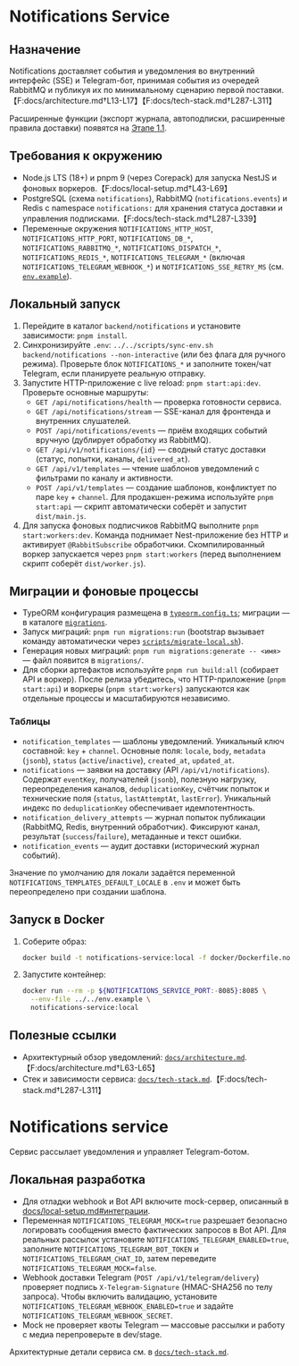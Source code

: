 # Notifications Service

## Назначение
Notifications доставляет события и уведомления во внутренний интерфейс (SSE) и Telegram-бот, принимая события из очередей RabbitMQ и публикуя их по минимальному сценарию первой поставки.【F:docs/architecture.md†L13-L17】【F:docs/tech-stack.md†L287-L311】

Расширенные функции (экспорт журнала, автоподписки, расширенные правила доставки) появятся на [Этапе 1.1](../../docs/delivery-plan.md#notifications-export-autosubscribe).

## Требования к окружению
- Node.js LTS (18+) и pnpm 9 (через Corepack) для запуска NestJS и фоновых воркеров.【F:docs/local-setup.md†L43-L69】
- PostgreSQL (схема `notifications`), RabbitMQ (`notifications.events`) и Redis с namespace `notifications:` для хранения статуса доставки и управления подписками.【F:docs/tech-stack.md†L287-L339】
- Переменные окружения `NOTIFICATIONS_HTTP_HOST`, `NOTIFICATIONS_HTTP_PORT`, `NOTIFICATIONS_DB_*`, `NOTIFICATIONS_RABBITMQ_*`, `NOTIFICATIONS_DISPATCH_*`, `NOTIFICATIONS_REDIS_*`, `NOTIFICATIONS_TELEGRAM_*` (включая `NOTIFICATIONS_TELEGRAM_WEBHOOK_*`) и `NOTIFICATIONS_SSE_RETRY_MS` (см. [`env.example`](../../env.example)).

## Локальный запуск
1. Перейдите в каталог `backend/notifications` и установите зависимости: `pnpm install`.
2. Синхронизируйте `.env`: `../../scripts/sync-env.sh backend/notifications --non-interactive` (или без флага для ручного режима). Проверьте блок `NOTIFICATIONS_*` и заполните токен/чат Telegram, если планируете реальную отправку.
3. Запустите HTTP-приложение с live reload: `pnpm start:api:dev`. Проверьте основные маршруты:
   - `GET /api/notifications/health` — проверка готовности сервиса.
   - `GET /api/notifications/stream` — SSE-канал для фронтенда и внутренних слушателей.
   - `POST /api/notifications/events` — приём входящих событий вручную (дублирует обработку из RabbitMQ).
   - `GET /api/v1/notifications/{id}` — сводный статус доставки (статус, попытки, каналы, `delivered_at`).
   - `GET /api/v1/templates` — чтение шаблонов уведомлений с фильтрами по каналу и активности.
   - `POST /api/v1/templates` — создание шаблонов, конфликтует по паре `key` + `channel`.
   Для продакшен-режима используйте `pnpm start:api` — скрипт автоматически соберёт и запустит `dist/main.js`.
4. Для запуска фоновых подписчиков RabbitMQ выполните `pnpm start:workers:dev`. Команда поднимает Nest-приложение без HTTP и активирует `@RabbitSubscribe` обработчики. Скомпилированный воркер запускается через `pnpm start:workers` (перед выполнением скрипт соберёт `dist/worker.js`).

## Миграции и фоновые процессы
- TypeORM конфигурация размещена в [`typeorm.config.ts`](typeorm.config.ts); миграции — в каталоге [`migrations`](migrations/).
- Запуск миграций: `pnpm run migrations:run` (bootstrap вызывает команду автоматически через [`scripts/migrate-local.sh`](../../scripts/migrate-local.sh)).
- Генерация новых миграций: `pnpm run migrations:generate -- <имя>` — файл появится в `migrations/`.
- Для сборки артефактов используйте `pnpm run build:all` (собирает API и воркер). После релиза убедитесь, что HTTP-приложение (`pnpm start:api`) и воркеры (`pnpm start:workers`) запускаются как отдельные процессы и масштабируются независимо.

### Таблицы

- `notification_templates` — шаблоны уведомлений. Уникальный ключ составной: `key` + `channel`. Основные поля: `locale`, `body`, `metadata` (`jsonb`), `status` (`active`/`inactive`), `created_at`, `updated_at`.
- `notifications` — заявки на доставку (API `/api/v1/notifications`). Содержат `eventKey`, получателей (`jsonb`), полезную нагрузку, переопределения каналов, `deduplicationKey`, счётчик попыток и технические поля (`status`, `lastAttemptAt`, `lastError`). Уникальный индекс по `deduplicationKey` обеспечивает идемпотентность.
- `notification_delivery_attempts` — журнал попыток публикации (RabbitMQ, Redis, внутренний обработчик). Фиксируют канал, результат (`success`/`failure`), метаданные и текст ошибки.
- `notification_events` — аудит доставки (исторический журнал событий).

Значение по умолчанию для локали задаётся переменной `NOTIFICATIONS_TEMPLATES_DEFAULT_LOCALE` в `.env` и может быть переопределено при создании шаблона.

## Запуск в Docker
1. Соберите образ:
   ```bash
   docker build -t notifications-service:local -f docker/Dockerfile.notifications .
   ```
2. Запустите контейнер:
   ```bash
   docker run --rm -p ${NOTIFICATIONS_SERVICE_PORT:-8085}:8085 \
     --env-file ../../env.example \
     notifications-service:local
   ```

## Полезные ссылки
- Архитектурный обзор уведомлений: [`docs/architecture.md`](../../docs/architecture.md#2-взаимодействия-и-потоки-данных).【F:docs/architecture.md†L63-L65】
- Стек и зависимости сервиса: [`docs/tech-stack.md`](../../docs/tech-stack.md#notifications).【F:docs/tech-stack.md†L287-L311】
# Notifications service

Сервис рассылает уведомления и управляет Telegram-ботом.

## Локальная разработка

* Для отладки webhook и Bot API включите mock-сервер, описанный в [docs/local-setup.md#интеграции](../../docs/local-setup.md#интеграции).
* Переменная `NOTIFICATIONS_TELEGRAM_MOCK=true` разрешает безопасно логировать сообщения вместо фактических запросов в Bot API. Для реальных рассылок установите `NOTIFICATIONS_TELEGRAM_ENABLED=true`, заполните `NOTIFICATIONS_TELEGRAM_BOT_TOKEN` и `NOTIFICATIONS_TELEGRAM_CHAT_ID`, затем переведите `NOTIFICATIONS_TELEGRAM_MOCK=false`.
* Webhook доставки Telegram (`POST /api/v1/telegram/delivery`) проверяет подпись `X-Telegram-Signature` (HMAC-SHA256 по телу запроса). Чтобы включить валидацию, установите `NOTIFICATIONS_TELEGRAM_WEBHOOK_ENABLED=true` и задайте `NOTIFICATIONS_TELEGRAM_WEBHOOK_SECRET`.
* Mock не проверяет квоты Telegram — массовые рассылки и работу с медиа перепроверьте в dev/stage.

Архитектурные детали сервиса см. в [`docs/tech-stack.md`](../../docs/tech-stack.md).
